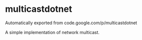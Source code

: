 # multicastdotnet
Automatically exported from code.google.com/p/multicastdotnet

A simple implementation of network multicast.
